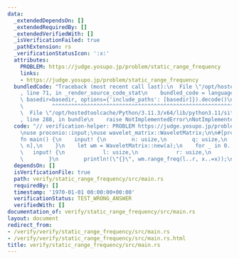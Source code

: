 ```yaml
---
data:
  _extendedDependsOn: []
  _extendedRequiredBy: []
  _extendedVerifiedWith: []
  _isVerificationFailed: true
  _pathExtension: rs
  _verificationStatusIcon: ':x:'
  attributes:
    PROBLEM: https://judge.yosupo.jp/problem/static_range_frequency
    links:
    - https://judge.yosupo.jp/problem/static_range_frequency
  bundledCode: "Traceback (most recent call last):\n  File \"/opt/hostedtoolcache/Python/3.11.3/x64/lib/python3.11/site-packages/onlinejudge_verify/documentation/build.py\"\
    , line 71, in _render_source_code_stat\n    bundled_code = language.bundle(stat.path,\
    \ basedir=basedir, options={'include_paths': [basedir]}).decode()\n          \
    \         ^^^^^^^^^^^^^^^^^^^^^^^^^^^^^^^^^^^^^^^^^^^^^^^^^^^^^^^^^^^^^^^^^^^^^^^^^^^^^^^^^\n\
    \  File \"/opt/hostedtoolcache/Python/3.11.3/x64/lib/python3.11/site-packages/onlinejudge_verify/languages/rust.py\"\
    , line 288, in bundle\n    raise NotImplementedError\nNotImplementedError\n"
  code: "// verification-helper: PROBLEM https://judge.yosupo.jp/problem/static_range_frequency\n\
    \nuse proconio::input;\nuse wavelet_matrix::WaveletMatrix;\n\n#[proconio::fastout]\n\
    fn main() {\n    input! {\n        n: usize,\n        q: usize,\n        a: [usize;\
    \ n],\n    }\n    let wm = WaveletMatrix::new(a);\n    for _ in 0..q {\n     \
    \   input! {\n            l: usize,\n            r: usize,\n            x: usize,\n\
    \        }\n        println!(\"{}\", wm.range_freq(l..r, x..=x));\n    }\n}\n"
  dependsOn: []
  isVerificationFile: true
  path: verify/static_range_frequency/src/main.rs
  requiredBy: []
  timestamp: '1970-01-01 00:00:00+00:00'
  verificationStatus: TEST_WRONG_ANSWER
  verifiedWith: []
documentation_of: verify/static_range_frequency/src/main.rs
layout: document
redirect_from:
- /verify/verify/static_range_frequency/src/main.rs
- /verify/verify/static_range_frequency/src/main.rs.html
title: verify/static_range_frequency/src/main.rs
---
```

